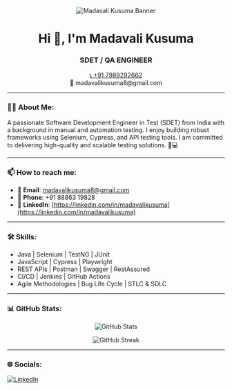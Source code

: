 <p align="center">
  <img src="https://your-image-link.com/banner.png" alt="Madavali Kusuma Banner"/>
</p>

<h1 align="center">Hi 👋, I'm Madavali Kusuma</h1>

<h3 align="center">SDET / QA ENGINEER</h3>

<p align="center">
  <a href="tel:+7989292662">📞 +91 7989292662</a> <br/>
  📧 madavalikusuma8@gmail.com
</p>

---

### 👨‍💻 About Me:

A passionate Software Development Engineer in Test (SDET) from India with a background in manual and automation testing. I enjoy building robust frameworks using Selenium, Cypress, and API testing tools. I am committed to delivering high-quality and scalable testing solutions. 🧪💻

---

### 📫 How to reach me:
- 📧 **Email**: madavalikusuma8@gmail.com
- 📱 **Phone**: +91 88863 19828
- 🔗 **LinkedIn**: [https://linkedin.com/in/madavalikusuma](https://linkedin.com/in/madavalikusuma)

---

### 🛠️ Skills:
- Java | Selenium | TestNG | JUnit
- JavaScript | Cypress | Playwright
- REST APIs | Postman | Swagger | RestAssured
- CI/CD | Jenkins | GitHub Actions
- Agile Methodologies | Bug Life Cycle | STLC & SDLC

---

### 📊 GitHub Stats:

<p align="center">
  <img src="https://github-readme-stats.vercel.app/api?username=madavalikusuma&show_icons=true&theme=radical" alt="GitHub Stats"/>
</p>
<p align="center">
  <img src="https://github-readme-streak-stats.herokuapp.com/?user=madavalikusuma&theme=radical" alt="GitHub Streak"/>
</p>

---

### 🌐 Socials:
[![LinkedIn](https://img.shields.io/badge/LinkedIn-blue?logo=linkedin&logoColor=white)](https://linkedin.com/in/madavalikusuma)

